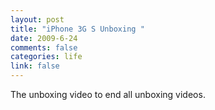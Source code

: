 ```yaml
--- 
layout: post
title: "iPhone 3G S Unboxing "
date: 2009-6-24
comments: false
categories: life
link: false
---
```

<p>The unboxing video to end all unboxing videos.</p>
<p><object width="480" height="295"><br />
<param name="movie" value="http://www.youtube.com/v/UrHoZheC8sU&hl=en&fs=1&rel=0"></param>
<param name="allowFullScreen" value="true"></param>
<param name="allowscriptaccess" value="always"></param><embed src="http://www.youtube.com/v/UrHoZheC8sU&hl=en&fs=1&rel=0" type="application/x-shockwave-flash" allowscriptaccess="always" allowfullscreen="true" width="480" height="295"></embed></object></p>
